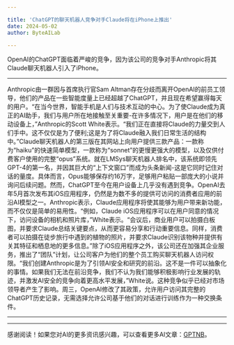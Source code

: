```yaml
---

title: 'ChatGPT的聊天机器人竞争对手Claude将在iPhone上推出'
date: 2024-05-02
author: ByteAILab

---
```


OpenAI的ChatGPT面临着严峻的竞争，因为该公司的竞争对手Anthropic将其Claude聊天机器人引入了iPhone。

---
 Anthropic由一群因与首席执行官Sam Altman存在分歧而离开OpenAI的前员工领导，他们的产品在一些智能度量上已经超越了ChatGPT，并且现在希望赢得每天的用户。“在当今世界，智能手机是人们与技术互动的中心。为了使Claude成为真正的AI助手，我们与用户所在地接触至关重要-在许多情况下，用户是在他们的移动设备上，”Anthropic的Scott White表示。“我们正在直接将Claude的力量交到人们手中。这不仅仅是为了便利;这是为了将Claude融入我们日常生活的结构中。”Claude聊天机器人的第三版在其网站上向用户提供三款产品：一款称为“haiku”的快速简单模型，一款称为“sonnet”的更慢更强大的模型，以及仅供付费客户使用的完整“opus”系统。就在LMSys聊天机器人排名中，该系统即领先GPT-4的第一名，并因其巨大的“上下文窗口”而成为头条新闻-这是它同时记住对话的量度。具体而言，Opus能够保存约16万字，足够用户粘贴一部庞大的小说并询问后续问题。然而，ChatGPT至今在用户设备上几乎没有遇到竞争。OpenAI去年5月首次发布其iOS应用程序，仍然是为数不多的提供可访问的消费者应用的前沿AI模型之一。Anthropic表示，Claude应用程序将使其能够为用户带来新功能，而不仅仅是简单的易用性。“例如，Claude iOS应用程序可以在用户同意的情况下，访问设备的相机和照片库，”White表示。“会议后，商业用户可以拍摄白板图，并要求Claude总结关键要点，从而更容易分享和行动重要信息。同样，消费者可以拍摄在徒步旅行中遇到的植物的照片，并要求Claude识别该物种并提供有关其特征和栖息地的更多信息。”除了iOS应用程序之外，该公司还在加强其企业服务，推出了“团队”计划，让公司客户为他们的整个员工购买聊天机器人访问权限。“我们创建Anthropic是为了引领AI安全和研究的前沿。这不是一件可以抽象化的事情。如果我们无法在前沿竞争，我们不认为我们能够积极影响行业发展的轨迹，并激发AI安全的竞争向着更高水平发展，”White说。这种竞争似乎已经对市场领导者产生了影响。周三，OpenAI修改了其政策，允许用户访问其完整的ChatGPT历史记录，无需选择允许公司基于他们的对话进行训练作为一种交换条件。


---
---
感谢阅读！如果您对AI的更多资讯感兴趣，可以查看更多AI文章：[GPTNB](https://gptnb.com)。